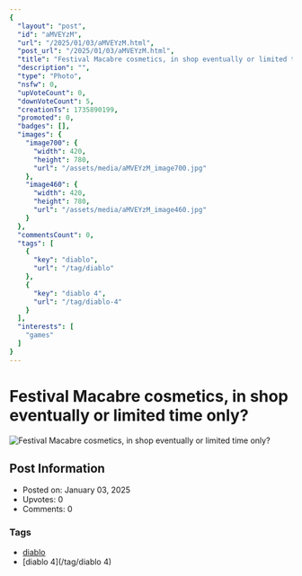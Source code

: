 ```yaml
---
{
  "layout": "post",
  "id": "aMVEYzM",
  "url": "/2025/01/03/aMVEYzM.html",
  "post_url": "/2025/01/03/aMVEYzM.html",
  "title": "Festival Macabre cosmetics, in shop eventually or limited time only?",
  "description": "",
  "type": "Photo",
  "nsfw": 0,
  "upVoteCount": 0,
  "downVoteCount": 5,
  "creationTs": 1735890199,
  "promoted": 0,
  "badges": [],
  "images": {
    "image700": {
      "width": 420,
      "height": 780,
      "url": "/assets/media/aMVEYzM_image700.jpg"
    },
    "image460": {
      "width": 420,
      "height": 780,
      "url": "/assets/media/aMVEYzM_image460.jpg"
    }
  },
  "commentsCount": 0,
  "tags": [
    {
      "key": "diablo",
      "url": "/tag/diablo"
    },
    {
      "key": "diablo 4",
      "url": "/tag/diablo-4"
    }
  ],
  "interests": [
    "games"
  ]
}
---
```


# Festival Macabre cosmetics, in shop eventually or limited time only?

![Festival Macabre cosmetics, in shop eventually or limited time only?](/assets/media/aMVEYzM_image700.jpg)

## Post Information

- Posted on: January 03, 2025
- Upvotes: 0
- Comments: 0

### Tags

- [diablo](/tag/diablo)
- [diablo 4](/tag/diablo 4)
